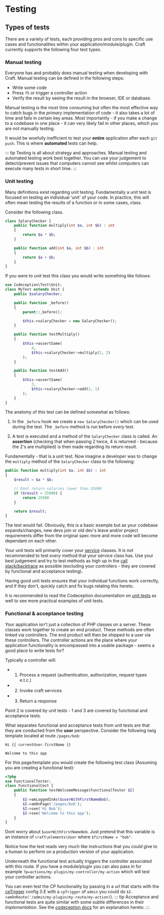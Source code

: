# Testing

## Types of tests

There are a variety of tests, each providing pros and cons to specific use cases and functionalities within your application/module/plugin. Craft currently supports the following four test types.

### Manual testing

Everyone has and probably does manual testing when developing with Craft. Manual testing can be defined in the following steps:

- Write some code
- Press `f5` or trigger a controller action
- Verify the result by seeing the result in the browser, IDE or database.

Manual testing is the most time consuming but often the most effective way to catch
bugs in the _primary_ implementation of code - it also takes a lot of time and fails in certain key areas.
Most importantly - if you make a change to a codebase in one place - it can very likely fail in other places,
which you are not manually testing.

It would be woefully inefficient to test your **entire** application after each `git push`. This is where **automated** tests can help.

::: tip
Testing is all about strategy and approaches. Manual testing and automated testing work best
together. You can use your judgement to detect/prevent issues that computers cannot see whilst computers
can execute many tests in short time.
:::

### Unit testing

Many definitions exist regarding unit testing. Fundamentally a unit test is focused on testing
an individual 'unit' of your code. In practice, this will often mean testing the results of a function or in some cases, class.

Consider the following class.

```php
class SalaryChecker {
    public function multiply(int $a, int $b) : int
    {
        return $a * $b;
    }

    public function add(int $a, int $b) : int
    {
        return $a + $b;
    }
}
```

If you were to unit test this class you would write something like follows:

```php
use Codeception\Test\Unit;
class MyTest extends Unit {
    public $salaryChecker;

    public function _before()
    {
        parent::_before();

        $this->salaryChecker = new SalaryChecker();
    }

    public function testMultiply()
    {
        $this->assertSame(
            4,
            $this->salaryChecker->multiply(2, 2)
        );
    }

    public function testAdd()
    {
        $this->assertSame(
            3,
            $this->salaryChecker->add(2, 1)
        );
    }
}
```

The anatomy of this test can be defined somewhat as follows:

1. In the `_before` hook we create a `new SalaryChecker()` which can be used during the test.
   The `_before` method is run before _every_ test.

2. A test is executed and a method of the `SalaryChecker` class is called. An **assertion**
   (checking that when passing 2 twice, 4 is returned - because the 2's are multiplied)
   is then made regarding its return result.

Fundamentally - that is a unit test.
Now imagine a
developer was to change the `multiply` method of the `SalaryChecker` class to the following:

```php
public function multiply(int $a, int $b) : int
{
    $result = $a * $b;

    // Dont return salaries lower than 25000
    if ($result < 25000) {
        return 25000
    }

    return $result;
}
```

The test would fail. Obviously, this is a basic example but as your codebase expands/changes, new
devs join or old dev's leave and/or project requirements differ from the original spec more
and more code will become dependant on each other.

Your unit tests will primarily cover your [service](../extend/services.md) classes. It is not recommended to test
_every_ method that your service class has.
Use your best judgement and try to test methods as high up in the
[call stack/backtrace](https://www.php.net/manual/en/function.debug-backtrace.php) as possible
(excluding your controllers - they are covered by functional and acceptance testing).

Having good unit tests ensures that your individual functions work correctly, and if they don't,
quickly catch and fix bugs relating this hereto.

It is recommended to read the Codeception documentation on
[unit tests](https://codeception.com/docs/05-UnitTests)
as well to see more practical examples of unit tests.

### Functional & acceptance testing

Your application isn't just a collection of PHP classes on a server. These
classes work together to create an end product. These methods are often linked via
controllers. The end product will then be shipped to a user via these controllers. The controller actions
are the place where your application functionality is encompassed into a usable package - seems a good place to write tests for?

Typically a controller will:

- 1. Process a request (authentication, authorization, request types e.t.c.)
- 2. Invoke craft services
- 3. Return a response

Point 2 is covered by unit tests - 1 and 3 are covered by
functional and acceptance tests.

What separates functional and acceptance tests from unit tests are that they
are conducted from the **user** perspective. Consider the following
twig template located at route `/pages/bob`:

```twig
Hi {{ currentUser.firstName }}

Welcome to this app
```

For this page/template you would create the following test class
(Assuming you are creating a functional test):

```php
<?php
use FunctionalTester;
class FunctionalCest {
    public function testWelcomeMessage(FunctionalTester $I)
    {
        $I->amLoggedInAs($userWithFirstNameBob);
        $I->amOnPage('/pages/bob');
        $I->see('Hi Bob');
        $I->see('Welcome to this app');
    }
}
```

Dont worry about `$userWithFirstNameBob`. Just pretend that this variable is an instance of
`craft\elements\User` where `$firstName = "bob"`.

Notice how the test reads very much like instructions that you _could_ give to a
human to perform on a production version of your application.

Underneath the functional test actually triggers the controller associated with this route.
If you have a module/plugin you can also pass in for example
`?p=actions/my-plugin/my-controller/my-action` which will test your controller actions.

You can even test the CP functionality by passing in a url that starts with the
[cpTrigger](../config/config-settings.md#cptrigger) config (I.E with a `cpTrigger` of `admin`
you could do `$I->amOnRoute('/admin/my-plugin/my-route/my-action)`).
::: tip
Acceptance and functional tests are quite similar with some subtle differences in their
_implementation_. See the [codeception docs](https://codeception.com/docs/01-Introduction)
for an explanation hereto.
:::
